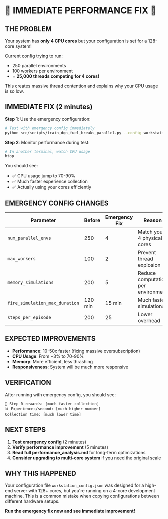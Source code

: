 # 🚨 IMMEDIATE PERFORMANCE FIX 🚨

## THE PROBLEM
Your system has **only 4 CPU cores** but your configuration is set for a 128-core system!

Current config trying to run:
- 250 parallel environments 
- 100 workers per environment
- = **25,000 threads competing for 4 cores!**

This creates massive thread contention and explains why your CPU usage is so low.

## IMMEDIATE FIX (2 minutes)

**Step 1**: Use the emergency configuration:
```bash
# Test with emergency config immediately
python src/scripts/train_dqn_fuel_breaks_parallel.py --config workstation_config_EMERGENCY_FIX.json
```

**Step 2**: Monitor performance during test:
```bash
# In another terminal, watch CPU usage
htop
```

You should see:
- ✅ CPU usage jump to 70-90%
- ✅ Much faster experience collection
- ✅ Actually using your cores efficiently

## EMERGENCY CONFIG CHANGES

| Parameter | Before | Emergency Fix | Reason |
|-----------|--------|---------------|---------|
| `num_parallel_envs` | 250 | 4 | Match your 4 physical cores |
| `max_workers` | 100 | 2 | Prevent thread explosion |
| `memory_simulations` | 200 | 5 | Reduce computation per environment |
| `fire_simulation_max_duration` | 120 min | 15 min | Much faster simulations |
| `steps_per_episode` | 200 | 25 | Lower overhead |

## EXPECTED IMPROVEMENTS

- **Performance**: 10-50x faster (fixing massive oversubscription)
- **CPU Usage**: From ~3% to 70-90%
- **Memory**: More efficient, less thrashing
- **Responsiveness**: System will be much more responsive

## VERIFICATION

After running with emergency config, you should see:
```
🎯 Step 0 rewards: [much faster collection]
📊 Experiences/second: [much higher number]
Collection time: [much lower time]
```

## NEXT STEPS

1. **Test emergency config** (2 minutes)
2. **Verify performance improvement** (5 minutes)  
3. **Read full performance_analysis.md** for long-term optimizations
4. **Consider upgrading to multi-core system** if you need the original scale

## WHY THIS HAPPENED

Your configuration file `workstation_config.json` was designed for a high-end server with 128+ cores, but you're running on a 4-core development machine. This is a common mistake when copying configurations between different hardware setups.

**Run the emergency fix now and see immediate improvement!**